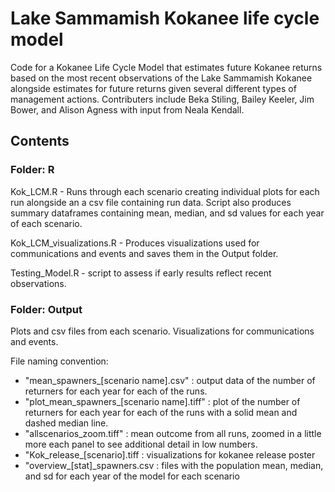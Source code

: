 # Lake Sammamish Kokanee life cycle model 

Code for a Kokanee Life Cycle Model that estimates future Kokanee returns based on the most recent observations of the Lake Sammamish Kokanee alongside estimates for future returns given several different types of management actions.
Contributers include Beka Stiling, Bailey Keeler, Jim Bower, and Alison Agness with input from Neala Kendall. 

## Contents
### Folder: R
Kok_LCM.R - Runs through each scenario creating individual plots for each run alongside an a csv file containing run data. Script also produces summary dataframes containing mean, median, and sd values for each year of each scenario.

Kok_LCM_visualizations.R - Produces visualizations used for communications and events and saves them in the Output folder.

Testing_Model.R - script to assess if early results reflect recent observations.

### Folder: Output
Plots and csv files from each scenario. Visualizations for communications and events.

File naming convention:
- "mean_spawners_[scenario name].csv" : output data of the number of returners for each year for each of the runs.
- "plot_mean_spawners_[scenario name].tiff" : plot of the number of returners for each year for each of the runs with a solid mean and dashed median line.
- "allscenarios_zoom.tiff" : mean outcome from all runs, zoomed in a little more each panel to see additional detail in low numbers.
- "Kok_release_[scenario].tiff : visualizations for kokanee release poster
- "overview_[stat]_spawners.csv : files with the population mean, median, and sd for each year of the model for each scenario
